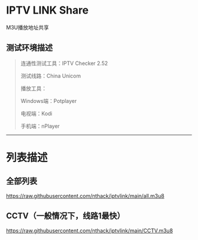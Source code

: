 # IPTV LINK Share
M3U播放地址共享

## 测试环境描述
> 连通性测试工具：IPTV Checker 2.52
> 
> 测试线路：China Unicom
> 
> 播放工具：
> 
> Windows端：Potplayer
> 
> 电视端：Kodi
> 
> 手机端：nPlayer


---

# 列表描述
## 全部列表
https://raw.githubusercontent.com/nthack/iptvlink/main/all.m3u8

## CCTV（一般情况下，线路1最快）
https://raw.githubusercontent.com/nthack/iptvlink/main/CCTV.m3u8
